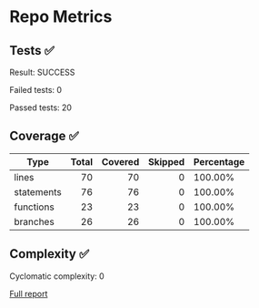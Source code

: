 # Repo Metrics
## Tests ✅
Result: SUCCESS

Failed tests: 0

Passed tests: 20

## Coverage ✅
| Type | Total | Covered | Skipped | Percentage |
|------|------:|--------:|--------:|------------|
| lines | 70 | 70 | 0 | 100.00% |
| statements | 76 | 76 | 0 | 100.00% |
| functions | 23 | 23 | 0 | 100.00% |
| branches | 26 | 26 | 0 | 100.00% |

## Complexity ✅
Cyclomatic complexity: 0

[Full report](complexity-report.md)



